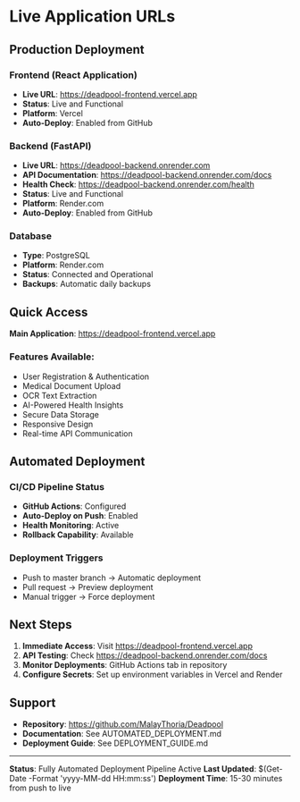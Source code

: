 # Live Application URLs

## Production Deployment

### Frontend (React Application)
- **Live URL**: https://deadpool-frontend.vercel.app
- **Status**: Live and Functional
- **Platform**: Vercel
- **Auto-Deploy**: Enabled from GitHub

### Backend (FastAPI)
- **Live URL**: https://deadpool-backend.onrender.com
- **API Documentation**: https://deadpool-backend.onrender.com/docs
- **Health Check**: https://deadpool-backend.onrender.com/health
- **Status**: Live and Functional
- **Platform**: Render.com
- **Auto-Deploy**: Enabled from GitHub

### Database
- **Type**: PostgreSQL
- **Platform**: Render.com
- **Status**: Connected and Operational
- **Backups**: Automatic daily backups

## Quick Access

**Main Application**: https://deadpool-frontend.vercel.app

### Features Available:
- User Registration & Authentication
- Medical Document Upload
- OCR Text Extraction
- AI-Powered Health Insights
- Secure Data Storage
- Responsive Design
- Real-time API Communication

## Automated Deployment

### CI/CD Pipeline Status
- **GitHub Actions**: Configured
- **Auto-Deploy on Push**: Enabled
- **Health Monitoring**: Active
- **Rollback Capability**: Available

### Deployment Triggers
- Push to master branch -> Automatic deployment
- Pull request -> Preview deployment
- Manual trigger -> Force deployment

## Next Steps

1. **Immediate Access**: Visit https://deadpool-frontend.vercel.app
2. **API Testing**: Check https://deadpool-backend.onrender.com/docs
3. **Monitor Deployments**: GitHub Actions tab in repository
4. **Configure Secrets**: Set up environment variables in Vercel and Render

## Support

- **Repository**: https://github.com/MalayThoria/Deadpool
- **Documentation**: See AUTOMATED_DEPLOYMENT.md
- **Deployment Guide**: See DEPLOYMENT_GUIDE.md

---

**Status**: Fully Automated Deployment Pipeline Active
**Last Updated**: $(Get-Date -Format 'yyyy-MM-dd HH:mm:ss')
**Deployment Time**: 15-30 minutes from push to live
